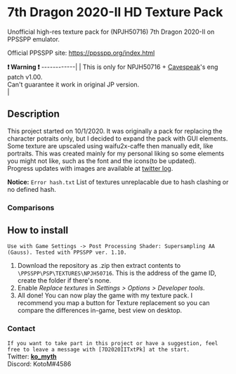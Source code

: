 # 7th Dragon 2020-II HD Texture Pack
Unofficial high-res texture pack for (NPJH50716) 7th Dragon 2020-II on PPSSPP emulator.

Official PPSSPP site:  https://ppsspp.org/index.html

**:heavy_exclamation_mark: Warning :heavy_exclamation_mark:** 
------------|
| This is only for NPJH50716 + [Cavespeak](https://cavespeak.org)'s eng patch v1.00. <br>Can't guarantee it work in original JP version.</br> |

## Description
This project started on 10/1/2020. It was originally a pack for replacing the character potraits only, but I decided to expand the pack with GUI elements.
Some texture are upscaled using waifu2x-caffe then manually edit, like portraits. This was created mainly for my personal liking so some elements you might not like, such as the font and the icons(to be updated).
<br>Progress updates with images are available at [twitter log](https://twitter.com/i/events/1251064594044530693).</br>

**Notice:** `Error hash.txt` List of textures unreplacable due to hash clashing or no defined hash.

### Comparisons


## How to install
`Use with Game Settings -> Post Processing Shader: Supersampling AA (Gauss). Tested with PPSSPP ver. 1.10.`

1. Download the repository as .zip then extract contents to `\PPSSPP\PSP\TEXTURES\NPJH50716`. This is the address of the game ID, create the folder if there's none.
2. Enable *Replace textures* in *Settings > Options > Developer tools*.
3. All done! You can now play the game with my texture pack. I recommend you map a button for Texture replacement so you can compare the differences in-game, best view on desktop.

### Contact
`If you want to take part in this project or have a suggestion, feel free to leave a message with [7D2020IITxtPk] at the start.`
<br>Twitter: **[ko_myth](https://twitter.com/ko_myth)**
<br>Discord: KotoM#4586</br>
